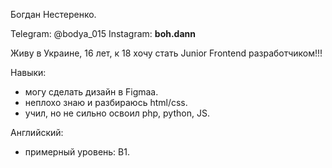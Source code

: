 Богдан Нестеренко.

Telegram: @bodya_015
Instagram: __boh.dann__

Живу в Украине, 16 лет, к 18 хочу стать Junior Frontend разработчиком!!!

Навыки:
  - могу сделать дизайн в Figmaa.
  - неплохо знаю и разбираюсь html/css.
  -  учил, но не сильно освоил php, python, JS.

Английский:
  - примерный уровень: B1.
